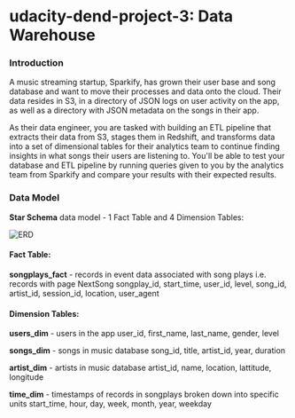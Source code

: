 # udacity-dend-project-3: Data Warehouse

### Introduction
A music streaming startup, Sparkify, has grown their user base and song database and want to move their processes and data onto the cloud. Their data resides in S3, in a directory of JSON logs on user activity on the app, as well as a directory with JSON metadata on the songs in their app.

As their data engineer, you are tasked with building an ETL pipeline that extracts their data from S3, stages them in Redshift, and transforms data into a set of dimensional tables for their analytics team to continue finding insights in what songs their users are listening to. You'll be able to test your database and ETL pipeline by running queries given to you by the analytics team from Sparkify and compare your results with their expected results.


### Data Model
**Star Schema** data model - 1 Fact Table and 4 Dimension Tables:

![ERD](https://github.com/jamesli0512/udacity-dend-project-3/blob/master/ERD.JPG)

#### Fact Table:
**songplays_fact** - records in event data associated with song plays i.e. records with page NextSong
songplay_id, start_time, user_id, level, song_id, artist_id, session_id, location, user_agent

#### Dimension Tables:

**users_dim** - users in the app
user_id, first_name, last_name, gender, level

**songs_dim** - songs in music database
song_id, title, artist_id, year, duration

**artist_dim** - artists in music database
artist_id, name, location, lattitude, longitude

**time_dim** - timestamps of records in songplays broken down into specific units
start_time, hour, day, week, month, year, weekday
